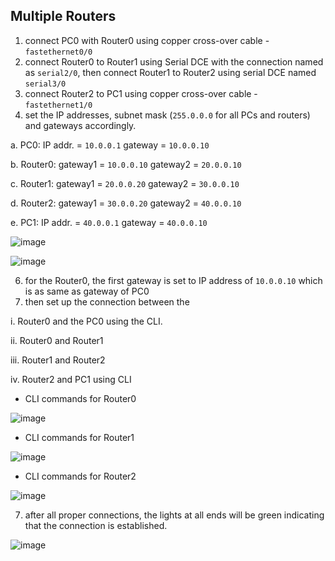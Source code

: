 ## Multiple Routers

1. connect PC0 with Router0 using copper cross-over cable - `fastethernet0/0`
2. connect Router0 to Router1 using Serial DCE with the connection named as `serial2/0`, then connect Router1 to Router2 using serial DCE named `serial3/0`
3. connect Router2 to PC1 using copper cross-over cable - `fastethernet1/0`
4. set the IP addresses, subnet mask (`255.0.0.0` for all PCs and routers) and gateways accordingly.

  a. PC0: 
    IP addr. = `10.0.0.1`
    gateway = `10.0.0.10`
    
  b. Router0:
    gateway1 = `10.0.0.10`
    gateway2 = `20.0.0.10`
    
  c. Router1: 
    gateway1 = `20.0.0.20`
    gateway2 = `30.0.0.10`
    
  d. Router2:
    gateway1 = `30.0.0.20`
    gateway2 = `40.0.0.10`
    
  e. PC1:
    IP addr. = `40.0.0.1`
    gateway = `40.0.0.10`
    
![image](https://user-images.githubusercontent.com/83855603/201946917-6e3235d3-c2bb-4321-877a-8b3d5241a0dc.png)
    
![image](https://user-images.githubusercontent.com/83855603/201749681-f13e42f1-74f0-4bd9-a056-1573f83e0d84.png)

6. for the Router0, the first gateway is set to IP address of `10.0.0.10` which is as same as gateway of PC0
7. then set up the connection between the 

  i. Router0 and the PC0 using the CLI. 
  
  ii. Router0 and Router1
  
  iii. Router1 and Router2
  
  iv. Router2 and PC1 using CLI
  
- CLI commands for Router0
  
![image](https://user-images.githubusercontent.com/83855603/201750259-c2f8d3df-14ea-4ee1-b14d-530545fdee37.png)

- CLI commands for Router1

![image](https://user-images.githubusercontent.com/83855603/201750443-d66aecd9-d7ce-459d-bdaa-a9cdb33388ad.png)

- CLI commands for Router2

![image](https://user-images.githubusercontent.com/83855603/201950094-4edb8ef1-d214-49c4-9883-aa0885f3b64d.png)
  
7. after all proper connections, the lights at all ends will be green indicating that the connection is established.

![image](https://user-images.githubusercontent.com/83855603/201951496-fecf8b5a-a7fe-4a25-9f2a-3313fc87f4ec.png)

